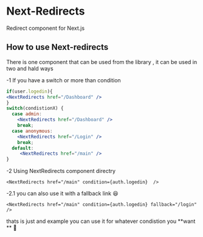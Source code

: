 # Next-Redirects
Redirect component for Next.js

## How to use Next-redirects

There is one component that can be used from the library , it can be used in two and hald ways 


-1  If you have a  switch or more than condition

```jsx
if(user.logedin){
<NextRedirects href="/Dashboard" />
}
switch(condistionX) {
  case admin:
    <NextRedirects href="/Dashboard" />
    break;
  case anonymous:
    <NextRedirects href="/Login" />
    break;
  default:
     <NextRedirects href="/main" />
}
```

-2 Using NextRedirects component directry 

```tsx
<NextRedirects href="/main" condition={auth.logedin}  />
```

-2.1 you can also use it with a fallback link 😆

```tsx
<NextRedirects href="/main" condition={auth.logedin} fallback="/login"  />
```

thats is just and example you can use it for whatever condistion you **want ** 🥳 
